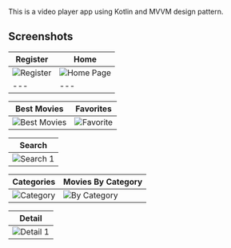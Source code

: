 This is a video player app using Kotlin and MVVM design pattern.

## Screenshots

| Register | Home|
| --- | ---|
|![Register](https://github.com/user-attachments/assets/c7c347d6-21be-4672-820b-2c10a3e52389) | ![Home Page](https://github.com/user-attachments/assets/278f2b96-c479-4d57-b1b7-0ab2fcf0a14b)|
| --- | ---|

| Best Movies | Favorites|
| --- | ---|
|![Best Movies](https://github.com/user-attachments/assets/de2462e0-ea7b-42d1-a2fc-fbaa6f5dfcef)| ![Favorite](https://github.com/user-attachments/assets/662a2b4a-d03a-4b9f-bb9e-53a7ce60e068)|

| Search |
| ------ |
|![Search 1](https://github.com/user-attachments/assets/3f057b70-bc6f-4fee-90e6-8e922f5312d2)|![Search Empty](https://github.com/user-attachments/assets/106c5de9-6d71-44f9-a4b2-610d1d89d060)|

| Categories | Movies By Category|
| --- | ---|
|![Category](https://github.com/user-attachments/assets/46e8dafb-3022-4085-af4e-b869ac48b639)| ![By Category](https://github.com/user-attachments/assets/c8ad63b9-f9e3-4175-a308-4db43517c1cf)|

| Detail|
| ------ |
|![Detail 1](https://github.com/user-attachments/assets/fc70d6d7-4ada-40a1-8145-9e3e6203866a) | ![Detail 2](https://github.com/user-attachments/assets/49d1e663-d46c-4e32-9963-9ba82aef925c)|











